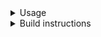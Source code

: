 <details>
<summary>Usage</summary>

``` shell
docker run -ti \
    -v /shared/ngaddis:/shared/ngaddis \
    -e wf_arguments=/shared/ngaddis/data/temp/ancestry_weiss/ancestry_pipeline_entrypoint_bfile_superpop_arguments.json \
    -e wf_definition=entrypoint_bfile \
    --rm ancestry_pipeline/ancestry_pipeline:v1.0

docker run -ti \
    -v /shared/ngaddis:/shared/ngaddis \
    --entrypoint bash \
    --rm ancestry_pipeline/ancestry_pipeline:v1.0

```
</details>


<details>
<summary>Build instructions</summary>

``` shell
cd biocloud_docker_tools/ancestry_pipeline/v1.0
docker build . -t ancestry_pipeline/ancestry_pipeline:v1.0

```
</details>
